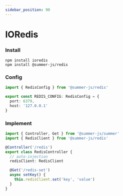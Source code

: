 ```yaml
---
sidebar_position: 90
---
```


# IORedis

### Install

```shell
npm install ioredis
npm install @summer-js/redis
```

### Config

```ts title="default.config.ts"
import { RedisConfig } from '@summer-js/redis'

export const REDIS_CONFIG: RedisConfig = {
  port: 6379,
  host: '127.0.0.1'
}
```


### Implement
```ts 
import { Controller, Get } from '@summer-js/summer'
import { RedisClient } from '@summer-js/redis'

@Controller('/redis')
export class RedisController {
  // auto-injection
  redisClient: RedisClient

  @Get('/redis-set')
  async setKey() {
    this.redisClient.set('key', 'value')
  }
}
```
  